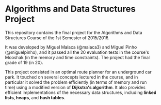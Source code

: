 # Algorithms and Data Structures Project

This repository contains the final project for the Algorithms and Data
Structures Course of the 1st Semester of 2015/2016.

It was developed by Miguel Malaca (@malaca3) and Miguel Pinho (@miguelpinho),
and it passed all the 20 evaluation tests in the course's Mooshak (in the memory
and time constraints). The project had the final grade of 19 (in 20).

This project consisted in an optimal route planner for an underground car park.
It touched on several concepts lectured in the course, and in particular it
solved the problem efficiently (in terms of memory and run time) using a
modified version of **Dijkstra's algorithm**. It also provides efficient
implementations of the necessary data structures, including **linked lists**,
**heaps**, and **hash tables**.
